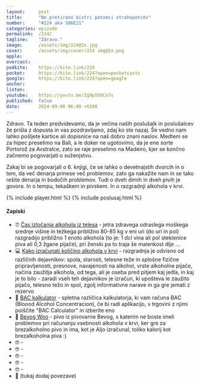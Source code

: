 ```yaml
---
layout: 	post
title:  	"Ne pretirano bistri potomci strahopetcev"
number: 	"#224 aka S06E21"
categories:	epizode
permalink:	/224/
tagline: 	"Zdravo."
image:		/assets/img/224@2x.jpg
cover:		/assets/img/cover/224 img@2x.png
apple:		
overcast:	
podkite:	https://kite.link/224
pocket:		https://kite.link/224?open=pocketcasts
google:		https://kite.link/224?open=google
anchor:		
listen:		
youtube:	https://youtu.be/2g9pSSOCo7s
published:	false
date: 		2024-09-08 06:00 +0200
---
```


Zdravo. Ta teden predvidevamo, da je večina naših poslušalk in poslušalcev že prišla z dopusta in vas pozdravljamo, zdaj ko ste nazaj. Še vedno nam lahko pošljete kartice ali dopisnice na naš dobro znani naslov. Medtem se za hipec preselimo na Bali, a le doker ne ugotovimo, da je ene sorte Portorož za Avstralce, zato se raje preselimo na Madeiro, kjer se končno začnemo pogovarjati o suženjstvu. 

Zakaj bi se pogovarjali o 6. knjigi, če se lahko o devetnajstih dvorcih in o tem, da več denarja prinese več problemov, zato ga nakažite nam in se tako rešite denarja in bodočih problemov. Tudi o dveh dimih in dveh pivih je govora. In o tempu, tekaškem in pivskem. In o razgradnji alkohola v krvi. 

{% include player.html %}
{% include poslusaj.html %}

<!--break-->

#### Zapiski

- ⏰ [Čas izločanja alkohola iz telesa](http://nalijem.si/vprasanja-odgovori-1/cas-izlocitve-alkohola) - jetra zdravega odraslega moškega srednje višine in težkega približno 80-85 kg v eni uri (do uri in pol) razgradijo približno 1 enoto alkohola (to je: 1 dcl vina  ali pol steklenice piva ali 0,3 žgane pijače), pri ženski pa to traja še malenkost dlje ...
- 💻 [Kako izračunati količino alkohola v krvi](https://www.izberisam.org/alkopedija/alko-osnove/izracun-alkohola-v-krvi/) - razgradnja je odvisno od različnih dejavnikov: spola, starosti, telesne teže in splošne fizične pripravljenosti, presnove, navajenosti na alkohol, vrste alkoholne pijače, načina zaužitja alkohola, od tega, ali je oseba pred pitjem kaj jedla, in kaj je to bilo - zaradi vseh teh dejavnikov je izračun, ki upošteva le zaužito pijačo, telesno težo in spol, zgolj informativne narave in ga gre jemati z rezervo 
- 🧮 [BAC kalkulator](https://www.calculator.net/bac-calculator.html) - spletna različica kalkulatorja, ki vam računa BAC (Bloood Alcohol Concentracion), če bi radi aplikacijo, v trgovini z njimi poiščite "BAC Calculator" in izberite eno
- 🍺 [Bevog Woo](https://bevog.si/collections/frontpage/products/woo) - pivo iz pivovarne Bevog, s katerim ne boste imeli problemov pri računanju vsebnosti alkohola v krvi, ker gre za brezalkoholno pivo in ima, kot je Aljo izračunal, toliko kalorij kot brezalkoholna piva :) 
- 🤓 []() - 
- 🤓 []() - 
- 🤓 []() - 
- 🤓 []() - 
- 🤓 []() - 
- 🔗 (tukaj dodaj povezave)